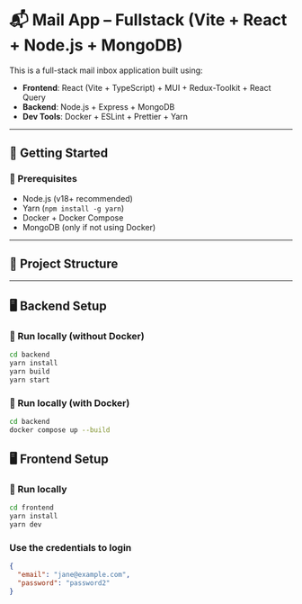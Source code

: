 # 📬 Mail App – Fullstack (Vite + React + Node.js + MongoDB)

This is a full-stack mail inbox application built using:

- **Frontend**: React (Vite + TypeScript) + MUI + Redux-Toolkit + React Query
- **Backend**: Node.js + Express + MongoDB
- **Dev Tools**: Docker + ESLint + Prettier + Yarn

---

## 🚀 Getting Started

### 🔧 Prerequisites

- Node.js (v18+ recommended)
- Yarn (`npm install -g yarn`)
- Docker + Docker Compose
- MongoDB (only if not using Docker)

---

## 📁 Project Structure

---

## 🖥 Backend Setup

### 🔨 Run locally (without Docker)

```bash
cd backend
yarn install
yarn build
yarn start

```

### 🔨 Run locally (with Docker)

```bash
cd backend
docker compose up --build

```

## 🖥 Frontend Setup

### 🔨 Run locally

```bash
cd frontend
yarn install
yarn dev

```

### Use the credentials to login

```json
{
  "email": "jane@example.com",
  "password": "password2"
}
```
